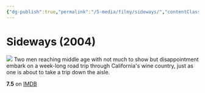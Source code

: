 ```yaml
---
{"dg-publish":true,"permalink":"/5-media/filmy/sideways/","contentClasses":"movie","tags":["to-watch","фильм","#Comedy","#Drama","#Romance"],"created":"2024-01-20T05:38:54.031+07:00","updated":"2024-01-20T05:55:02.190+07:00"}
---
```


# Sideways (2004)
![](https://m.media-amazon.com/images/M/MV5BMTU0Mjg3MzkxOV5BMl5BanBnXkFtZTYwNDU1OTY3._V1_SX300.jpg)
Two men reaching middle age with not much to show but disappointment embark on a week-long road trip through California's wine country, just as one is about to take a trip down the aisle.

**7.5** on [IMDB](https://www.imdb.com/title/tt0375063)
